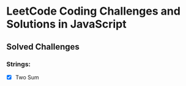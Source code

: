 # LeetCode Coding Challenges and Solutions in JavaScript

## Solved Challenges

### Strings:

- [x] Two Sum
